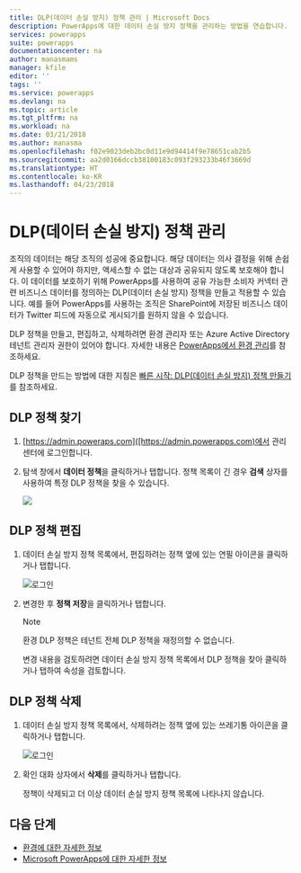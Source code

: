 ```yaml
---
title: DLP(데이터 손실 방지) 정책 관리 | Microsoft Docs
description: PowerApps에 대한 데이터 손실 방지 정책을 관리하는 방법을 연습합니다.
services: powerapps
suite: powerapps
documentationcenter: na
author: manasmams
manager: kfile
editor: ''
tags: ''
ms.service: powerapps
ms.devlang: na
ms.topic: article
ms.tgt_pltfrm: na
ms.workload: na
ms.date: 03/21/2018
ms.author: manasma
ms.openlocfilehash: f02e9023deb2bc0d11e9d94414f9e78651cab2b5
ms.sourcegitcommit: aa2d0166dccb38100183c093f293233b46f3669d
ms.translationtype: HT
ms.contentlocale: ko-KR
ms.lasthandoff: 04/23/2018
---
```

# <a name="manage-data-loss-prevention-dlp-policies"></a>DLP(데이터 손실 방지) 정책 관리
조직의 데이터는 해당 조직의 성공에 중요합니다. 해당 데이터는 의사 결정을 위해 손쉽게 사용할 수 있어야 하지만, 액세스할 수 없는 대상과 공유되지 않도록 보호해야 합니다. 이 데이터를 보호하기 위해 PowerApps를 사용하여 공유 가능한 소비자 커넥터 관련 비즈니스 데이터를 정의하는 DLP(데이터 손실 방지) 정책을 만들고 적용할 수 있습니다. 예를 들어 PowerApps를 사용하는 조직은 SharePoint에 저장된 비즈니스 데이터가 Twitter 피드에 자동으로 게시되기를 원하지 않을 수 있습니다.

DLP 정책을 만들고, 편집하고, 삭제하려면 환경 관리자 또는 Azure Active Directory 테넌트 관리자 권한이 있어야 합니다. 자세한 내용은 [PowerApps에서 환경 관리](environments-administration.md)를 참조하세요.

DLP 정책을 만드는 방법에 대한 지침은 [빠른 시작: DLP(데이터 손실 방지) 정책 만들기](create-dlp-policy.md)를 참조하세요.

## <a name="find-a-dlp-policy"></a>DLP 정책 찾기
1. [https://admin.poweraps.com]([https://admin.powerapps.com)에서 관리 센터에 로그인합니다.
2. 탐색 창에서 **데이터 정책**을 클릭하거나 탭합니다. 정책 목록이 긴 경우 **검색** 상자를 사용하여 특정 DLP 정책을 찾을 수 있습니다.

    ![](./media/prevent-data-loss/data-policies.png)

## <a name="edit-a-dlp-policy"></a>DLP 정책 편집
1. 데이터 손실 방지 정책 목록에서, 편집하려는 정책 옆에 있는 연필 아이콘을 클릭하거나 탭합니다.

    ![로그인](./media/prevent-data-loss/3.png)
2. 변경한 후 **정책 저장**을 클릭하거나 탭합니다.

    > [!NOTE]
    > 환경 DLP 정책은 테넌트 전체 DLP 정책을 재정의할 수 없습니다.
    >
    >

    변경 내용을 검토하려면 데이터 손실 방지 정책 목록에서 DLP 정책을 찾아 클릭하거나 탭하여 속성을 검토합니다.

## <a name="delete-a-dlp-policy"></a>DLP 정책 삭제
1. 데이터 손실 방지 정책 목록에서, 삭제하려는 정책 옆에 있는 쓰레기통 아이콘을 클릭하거나 탭합니다.

    ![로그인](./media/prevent-data-loss/3-delete.png)
4. 확인 대화 상자에서 **삭제**를 클릭하거나 탭합니다.

    정책이 삭제되고 더 이상 데이터 손실 방지 정책 목록에 나타나지 않습니다.

## <a name="next-steps"></a>다음 단계
* [환경에 대한 자세한 정보](environments-administration.md)
* [Microsoft PowerApps에 대한 자세한 정보](../maker/canvas-apps/getting-started.md)
